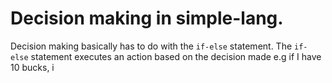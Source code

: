 # Decision making in simple-lang.
Decision making basically has to do with the `if-else` statement. The  `if-else` statement executes an action  based on the decision made e.g if I have 10 bucks, i